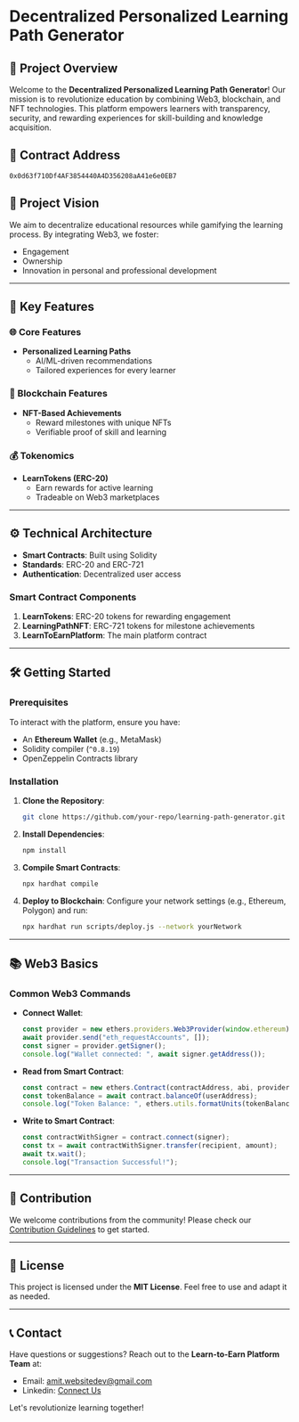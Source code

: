 # Decentralized Personalized Learning Path Generator

## 🌟 Project Overview
Welcome to the **Decentralized Personalized Learning Path Generator**! Our mission is to revolutionize education by combining Web3, blockchain, and NFT technologies. This platform empowers learners with transparency, security, and rewarding experiences for skill-building and knowledge acquisition.

## 📜 Contract Address
```
0x0d63f710Df4AF3854440A4D356208aA41e6e0EB7
```

## 🚀 Project Vision
We aim to decentralize educational resources while gamifying the learning process. By integrating Web3, we foster:
- Engagement
- Ownership
- Innovation in personal and professional development

---

## 🔑 Key Features

### 🌐 Core Features
- **Personalized Learning Paths**
  - AI/ML-driven recommendations
  - Tailored experiences for every learner

### 🔗 Blockchain Features
- **NFT-Based Achievements**
  - Reward milestones with unique NFTs
  - Verifiable proof of skill and learning

### 💰 Tokenomics
- **LearnTokens (ERC-20)**
  - Earn rewards for active learning
  - Tradeable on Web3 marketplaces

---

## ⚙️ Technical Architecture
- **Smart Contracts**: Built using Solidity
- **Standards**: ERC-20 and ERC-721
- **Authentication**: Decentralized user access

### Smart Contract Components
1. **LearnTokens**: ERC-20 tokens for rewarding engagement
2. **LearningPathNFT**: ERC-721 tokens for milestone achievements
3. **LearnToEarnPlatform**: The main platform contract

---

## 🛠️ Getting Started

### Prerequisites
To interact with the platform, ensure you have:
- An **Ethereum Wallet** (e.g., MetaMask)
- Solidity compiler (`^0.8.19`)
- OpenZeppelin Contracts library

### Installation
1. **Clone the Repository**:
   ```bash
   git clone https://github.com/your-repo/learning-path-generator.git
   ```

2. **Install Dependencies**:
   ```bash
   npm install
   ```

3. **Compile Smart Contracts**:
   ```bash
   npx hardhat compile
   ```

4. **Deploy to Blockchain**:
   Configure your network settings (e.g., Ethereum, Polygon) and run:
   ```bash
   npx hardhat run scripts/deploy.js --network yourNetwork
   ```

---

## 📚 Web3 Basics

### Common Web3 Commands
- **Connect Wallet**:
  ```javascript
  const provider = new ethers.providers.Web3Provider(window.ethereum);
  await provider.send("eth_requestAccounts", []);
  const signer = provider.getSigner();
  console.log("Wallet connected: ", await signer.getAddress());
  ```

- **Read from Smart Contract**:
  ```javascript
  const contract = new ethers.Contract(contractAddress, abi, provider);
  const tokenBalance = await contract.balanceOf(userAddress);
  console.log("Token Balance: ", ethers.utils.formatUnits(tokenBalance, 18));
  ```

- **Write to Smart Contract**:
  ```javascript
  const contractWithSigner = contract.connect(signer);
  const tx = await contractWithSigner.transfer(recipient, amount);
  await tx.wait();
  console.log("Transaction Successful!");
  ```

---

## 🤝 Contribution
We welcome contributions from the community! Please check our [Contribution Guidelines](CONTRIBUTING.md) to get started.

---

## 📜 License
This project is licensed under the **MIT License**. Feel free to use and adapt it as needed.

---

## 📞 Contact
Have questions or suggestions? Reach out to the **Learn-to-Earn Platform Team** at:
- Email: amit.websitedev@gmail.com
- Linkedin: [Connect Us]((https://www.linkedin.com/in/amit-vishwakarma-b46380193/))

Let's revolutionize learning together!

